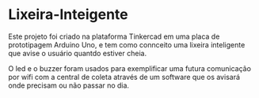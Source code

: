 # Lixeira-Inteigente
Este projeto foi criado na plataforma Tinkercad em uma placa de prototipagem Arduino Uno, e tem como connceito uma lixeira inteligente que avise o usuário quantdo estiver cheia.

O led e o buzzer foram usados para exemplificar uma futura comunicação por wifi com a central de coleta através de um software que os avisará onde precisam ou não passar no dia.

